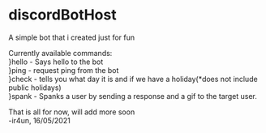 ﻿# discordBotHost

A simple bot that i created just for fun

Currently available commands: <br/>
}hello - Says hello to the bot <br/>
}ping - request ping from the bot <br/>
}check <cuti> - tells you what day it is and if we have a holiday(*does not include public holidays) <br/>
}spank <User Mention> - Spanks a user by sending a response and a gif to the target user. <br/>
  
  That is all for now, will add more soon <br/>
  -ir4un, 16/05/2021
